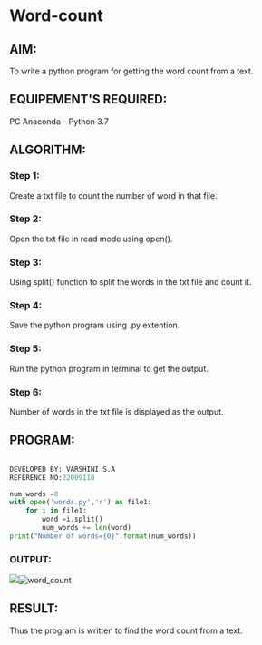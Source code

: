 # Word-count
## AIM:
To write a python program for getting the word count from a text.
## EQUIPEMENT'S REQUIRED: 
PC
Anaconda - Python 3.7
## ALGORITHM: 

### Step 1:
Create a txt file to count the number of word in that file.

### Step 2: 
Open the txt file in read mode using open().

### Step 3: 
Using split() function to split the words in the txt file and count it.

### Step 4:  
Save the python program using .py extention.

### Step 5: 
Run the python program in terminal to get the output.

### Step 6: 
Number of words in the txt file is displayed as the output.


## PROGRAM:
```python

DEVELOPED BY: VARSHINI S.A
REFERENCE NO:22009118

num_words =0
with open('words.py','r') as file1:
    for i in file1:
        word =i.split()
        num_words += len(word)
print("Number of words={0}".format(num_words))

```

### OUTPUT:
![](word_count.png)![word_count](https://user-images.githubusercontent.com/119401150/215272837-6fed0fe1-816b-40a0-869a-7fc4cd5b8d74.png)




## RESULT:
Thus the program is written to find the word count from a text.
